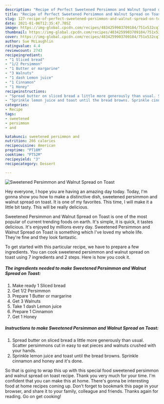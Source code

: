 ```yaml
---
description: "Recipe of Perfect Sweetened Persimmon and Walnut Spread on Toast"
title: "Recipe of Perfect Sweetened Persimmon and Walnut Spread on Toast"
slug: 127-recipe-of-perfect-sweetened-persimmon-and-walnut-spread-on-toast
date: 2021-01-06T12:35:47.705Z
image: https://img-global.cpcdn.com/recipes/4834259903709184/751x532cq70/sweetened-persimmon-and-walnut-spread-on-toast-recipe-main-photo.jpg
thumbnail: https://img-global.cpcdn.com/recipes/4834259903709184/751x532cq70/sweetened-persimmon-and-walnut-spread-on-toast-recipe-main-photo.jpg
cover: https://img-global.cpcdn.com/recipes/4834259903709184/751x532cq70/sweetened-persimmon-and-walnut-spread-on-toast-recipe-main-photo.jpg
author: Sue McLaughlin
ratingvalue: 4.4
reviewcount: 2743
recipeingredient:
- "1 Sliced bread"
- "1/2 Persimmon"
- "1 Butter or margarine"
- "3 Walnuts"
- "1 dash Lemon juice"
- "1 Cinnamon"
- "1 Honey"
recipeinstructions:
- "Spread butter on sliced bread a little more generously than usual. Scatter persimmons cut in easy to eat pieces and walnuts crushed with your hands."
- "Sprinkle lemon juice and toast until the bread browns. Sprinkle cinnamon and honey and it&#39;s done."
categories:
- Recipe
tags:
- sweetened
- persimmon
- and

katakunci: sweetened persimmon and 
nutrition: 266 calories
recipecuisine: American
preptime: "PT18M"
cooktime: "PT52M"
recipeyield: "3"
recipecategory: Dessert

---
```



![Sweetened Persimmon and Walnut Spread on Toast](https://img-global.cpcdn.com/recipes/4834259903709184/751x532cq70/sweetened-persimmon-and-walnut-spread-on-toast-recipe-main-photo.jpg)

Hey everyone, I hope you are having an amazing day today. Today, I'm gonna show you how to make a distinctive dish, sweetened persimmon and walnut spread on toast. It is one of my favorites. This time, I will make it a little bit tasty. This will be really delicious.



Sweetened Persimmon and Walnut Spread on Toast is one of the most popular of current trending foods on earth. It's simple, it is quick, it tastes delicious. It's enjoyed by millions every day. Sweetened Persimmon and Walnut Spread on Toast is something which I've loved my whole life. They're fine and they look fantastic.


To get started with this particular recipe, we have to prepare a few ingredients. You can cook sweetened persimmon and walnut spread on toast using 7 ingredients and 2 steps. Here is how you cook it.

<!--inarticleads1-->

##### The ingredients needed to make Sweetened Persimmon and Walnut Spread on Toast:

1. Make ready 1 Sliced bread
1. Get 1/2 Persimmon
1. Prepare 1 Butter or margarine
1. Get 3 Walnuts
1. Take 1 dash Lemon juice
1. Prepare 1 Cinnamon
1. Get 1 Honey




<!--inarticleads2-->

##### Instructions to make Sweetened Persimmon and Walnut Spread on Toast:

1. Spread butter on sliced bread a little more generously than usual. Scatter persimmons cut in easy to eat pieces and walnuts crushed with your hands.
1. Sprinkle lemon juice and toast until the bread browns. Sprinkle cinnamon and honey and it&#39;s done.




So that is going to wrap this up with this special food sweetened persimmon and walnut spread on toast recipe. Thank you very much for your time. I'm confident that you can make this at home. There's gonna be interesting food at home recipes coming up. Don't forget to bookmark this page in your browser, and share it to your family, colleague and friends. Thanks again for reading. Go on get cooking!

